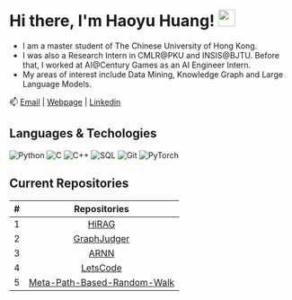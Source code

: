 # Hi there, I'm Haoyu Huang! <img src="https://raw.githubusercontent.com/MartinHeinz/MartinHeinz/master/wave.gif" width="30px">

- I am a master student of The Chinese University of Hong Kong.
- I was also a Research Intern in CMLR@PKU and INSIS@BJTU. Before that, I worked at AI@Century Games as an AI Engineer Intern.
- My areas of interest include Data Mining, Knowledge Graph and Large Language Models.

📫 [Email](mailto:haoyuhuang@bjtu.edu.cn) | [Webpage](https://hhy-huang.github.io/) | [Linkedin](https://www.linkedin.com/in/%E6%B5%A9%E7%A6%B9-%E9%BB%84-68416b291/)

## Languages & Techologies

![Python](https://img.shields.io/badge/-Python-000?&logo=Python)
![C](https://img.shields.io/badge/-C-000?&logo=C)
![C++](https://img.shields.io/badge/-C++-000?&logo=c%2b%2b&logoColor=00599C)
![SQL](https://img.shields.io/badge/-SQL-000?&logo=MySQL)
![Git](https://img.shields.io/badge/-git-000?&logo=git)
![PyTorch](https://img.shields.io/badge/-PyTorch-000?&logo=PyTorch)

## Current Repositories

| # |                                                              Repositories                                                              |
| :-: | :------------------------------------------------------------------------------------------------------------------------------------: |
| 1 | [HiRAG](https://github.com/hhy-huang/HiRAG) |
| 2 | [GraphJudger](https://github.com/hhy-huang/GraphJudger) |
| 3 | [ARNN](https://github.com/hhy-huang/ARNN) |
| 4 | [LetsCode](https://github.com/hhy-huang/LetsCode?tab=readme-ov-file) |
| 5 | [Meta-Path-Based-Random-Walk](https://github.com/hhy-huang/Meta-Path-Based-Random-Walk) |
